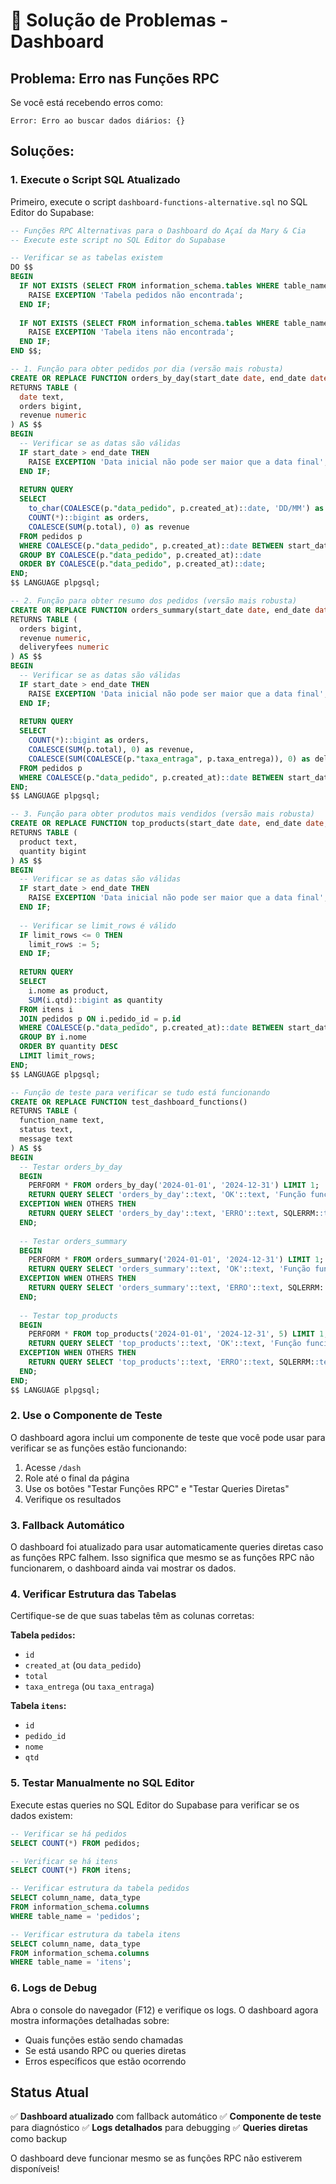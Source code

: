 # 🔧 Solução de Problemas - Dashboard

## Problema: Erro nas Funções RPC

Se você está recebendo erros como:
```
Error: Erro ao buscar dados diários: {}
```

## Soluções:

### 1. **Execute o Script SQL Atualizado**

Primeiro, execute o script `dashboard-functions-alternative.sql` no SQL Editor do Supabase:

```sql
-- Funções RPC Alternativas para o Dashboard do Açaí da Mary & Cia
-- Execute este script no SQL Editor do Supabase

-- Verificar se as tabelas existem
DO $$
BEGIN
  IF NOT EXISTS (SELECT FROM information_schema.tables WHERE table_name = 'pedidos') THEN
    RAISE EXCEPTION 'Tabela pedidos não encontrada';
  END IF;
  
  IF NOT EXISTS (SELECT FROM information_schema.tables WHERE table_name = 'itens') THEN
    RAISE EXCEPTION 'Tabela itens não encontrada';
  END IF;
END $$;

-- 1. Função para obter pedidos por dia (versão mais robusta)
CREATE OR REPLACE FUNCTION orders_by_day(start_date date, end_date date)
RETURNS TABLE (
  date text,
  orders bigint,
  revenue numeric
) AS $$
BEGIN
  -- Verificar se as datas são válidas
  IF start_date > end_date THEN
    RAISE EXCEPTION 'Data inicial não pode ser maior que a data final';
  END IF;
  
  RETURN QUERY
  SELECT 
    to_char(COALESCE(p."data_pedido", p.created_at)::date, 'DD/MM') as date,
    COUNT(*)::bigint as orders,
    COALESCE(SUM(p.total), 0) as revenue
  FROM pedidos p
  WHERE COALESCE(p."data_pedido", p.created_at)::date BETWEEN start_date AND end_date
  GROUP BY COALESCE(p."data_pedido", p.created_at)::date
  ORDER BY COALESCE(p."data_pedido", p.created_at)::date;
END;
$$ LANGUAGE plpgsql;

-- 2. Função para obter resumo dos pedidos (versão mais robusta)
CREATE OR REPLACE FUNCTION orders_summary(start_date date, end_date date)
RETURNS TABLE (
  orders bigint,
  revenue numeric,
  deliveryfees numeric
) AS $$
BEGIN
  -- Verificar se as datas são válidas
  IF start_date > end_date THEN
    RAISE EXCEPTION 'Data inicial não pode ser maior que a data final';
  END IF;
  
  RETURN QUERY
  SELECT 
    COUNT(*)::bigint as orders,
    COALESCE(SUM(p.total), 0) as revenue,
    COALESCE(SUM(COALESCE(p."taxa_entraga", p.taxa_entrega)), 0) as deliveryfees
  FROM pedidos p
  WHERE COALESCE(p."data_pedido", p.created_at)::date BETWEEN start_date AND end_date;
END;
$$ LANGUAGE plpgsql;

-- 3. Função para obter produtos mais vendidos (versão mais robusta)
CREATE OR REPLACE FUNCTION top_products(start_date date, end_date date, limit_rows int DEFAULT 5)
RETURNS TABLE (
  product text,
  quantity bigint
) AS $$
BEGIN
  -- Verificar se as datas são válidas
  IF start_date > end_date THEN
    RAISE EXCEPTION 'Data inicial não pode ser maior que a data final';
  END IF;
  
  -- Verificar se limit_rows é válido
  IF limit_rows <= 0 THEN
    limit_rows := 5;
  END IF;
  
  RETURN QUERY
  SELECT 
    i.nome as product,
    SUM(i.qtd)::bigint as quantity
  FROM itens i
  JOIN pedidos p ON i.pedido_id = p.id
  WHERE COALESCE(p."data_pedido", p.created_at)::date BETWEEN start_date AND end_date
  GROUP BY i.nome
  ORDER BY quantity DESC
  LIMIT limit_rows;
END;
$$ LANGUAGE plpgsql;

-- Função de teste para verificar se tudo está funcionando
CREATE OR REPLACE FUNCTION test_dashboard_functions()
RETURNS TABLE (
  function_name text,
  status text,
  message text
) AS $$
BEGIN
  -- Testar orders_by_day
  BEGIN
    PERFORM * FROM orders_by_day('2024-01-01', '2024-12-31') LIMIT 1;
    RETURN QUERY SELECT 'orders_by_day'::text, 'OK'::text, 'Função funcionando'::text;
  EXCEPTION WHEN OTHERS THEN
    RETURN QUERY SELECT 'orders_by_day'::text, 'ERRO'::text, SQLERRM::text;
  END;
  
  -- Testar orders_summary
  BEGIN
    PERFORM * FROM orders_summary('2024-01-01', '2024-12-31') LIMIT 1;
    RETURN QUERY SELECT 'orders_summary'::text, 'OK'::text, 'Função funcionando'::text;
  EXCEPTION WHEN OTHERS THEN
    RETURN QUERY SELECT 'orders_summary'::text, 'ERRO'::text, SQLERRM::text;
  END;
  
  -- Testar top_products
  BEGIN
    PERFORM * FROM top_products('2024-01-01', '2024-12-31', 5) LIMIT 1;
    RETURN QUERY SELECT 'top_products'::text, 'OK'::text, 'Função funcionando'::text;
  EXCEPTION WHEN OTHERS THEN
    RETURN QUERY SELECT 'top_products'::text, 'ERRO'::text, SQLERRM::text;
  END;
END;
$$ LANGUAGE plpgsql;
```

### 2. **Use o Componente de Teste**

O dashboard agora inclui um componente de teste que você pode usar para verificar se as funções estão funcionando:

1. Acesse `/dash`
2. Role até o final da página
3. Use os botões "Testar Funções RPC" e "Testar Queries Diretas"
4. Verifique os resultados

### 3. **Fallback Automático**

O dashboard foi atualizado para usar automaticamente queries diretas caso as funções RPC falhem. Isso significa que mesmo se as funções RPC não funcionarem, o dashboard ainda vai mostrar os dados.

### 4. **Verificar Estrutura das Tabelas**

Certifique-se de que suas tabelas têm as colunas corretas:

**Tabela `pedidos`:**
- `id`
- `created_at` (ou `data_pedido`)
- `total`
- `taxa_entrega` (ou `taxa_entraga`)

**Tabela `itens`:**
- `id`
- `pedido_id`
- `nome`
- `qtd`

### 5. **Testar Manualmente no SQL Editor**

Execute estas queries no SQL Editor do Supabase para verificar se os dados existem:

```sql
-- Verificar se há pedidos
SELECT COUNT(*) FROM pedidos;

-- Verificar se há itens
SELECT COUNT(*) FROM itens;

-- Verificar estrutura da tabela pedidos
SELECT column_name, data_type 
FROM information_schema.columns 
WHERE table_name = 'pedidos';

-- Verificar estrutura da tabela itens
SELECT column_name, data_type 
FROM information_schema.columns 
WHERE table_name = 'itens';
```

### 6. **Logs de Debug**

Abra o console do navegador (F12) e verifique os logs. O dashboard agora mostra informações detalhadas sobre:
- Quais funções estão sendo chamadas
- Se está usando RPC ou queries diretas
- Erros específicos que estão ocorrendo

## Status Atual

✅ **Dashboard atualizado** com fallback automático
✅ **Componente de teste** para diagnóstico
✅ **Logs detalhados** para debugging
✅ **Queries diretas** como backup

O dashboard deve funcionar mesmo se as funções RPC não estiverem disponíveis! 